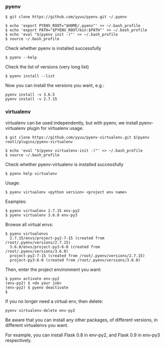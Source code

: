 ### pyenv

```
$ git clone https://github.com/yyuu/pyenv.git ~/.pyenv

$ echo 'export PYENV_ROOT="$HOME/.pyenv"' >> ~/.bash_profile
$ echo 'export PATH="$PYENV_ROOT/bin:$PATH"' >> ~/.bash_profile
$ echo 'eval "$(pyenv init -)"' >> ~/.bash_profile
$ source ~/.bash_profile
```

Check whether pyenv is installed successfully
```
$ pyenv --help
```

Check the list of versions (very long list)
```
$ pyenv install --list
```

Now you can install the versions you want, e.g.:
```
pyenv install -v 3.6.5
pyenv install -v 2.7.15
```

### virtualenv

virtualenv can be used independently, but with pyenv, we
install pyenv-virtualenv plugin for virtualenv usage. 

```
$ git clone https://github.com/yyuu/pyenv-virtualenv.git $(pyenv root)/plugins/pyenv-virtualenv

$ echo 'eval "$(pyenv virtualenv-init -)"' >> ~/.bash_profile
$ source ~/.bash_profile
```

Check whether pyenv-virtualenv is installed successfully
```
$ pyenv help virtualenv
```

Usage:
```
$ pyenv virtualenv <python version> <project env name>
```

Examples:
```
$ pyenv virtualenv 2.7.15 env-py2
$ pyenv virtualenv 3.6.0 env-py3
```

Browse all virtual envs:
```
$ pyenv virtualenvs
  2.7.15/envs/project-py2-7-15 (created from /root/.pyenv/versions/2.7.15)
  3.6.0/envs/project-py3-6-0 (created from /root/.pyenv/versions/3.6.0)
  project-py2-7-15 (created from /root/.pyenv/versions/2.7.15)
  project-py3-6-0 (created from /root/.pyenv/versions/3.6.0)
```

Then, enter the project environment you want:
```
$ pyenv activate env-py2
(env-py2) $ <do your job>
(env-py2) $ pyenv deactivate
$
```

If you no longer need a virtual env, then delete:
```
pyenv virtualenv-delete env-py2
```

Be aware that you can install any other packages, of different versions, 
in different virtualenvs you want. 

For example, you can install Flask 0.8 in env-py2, 
and Flask 0.9 in env-py3 respectively.
